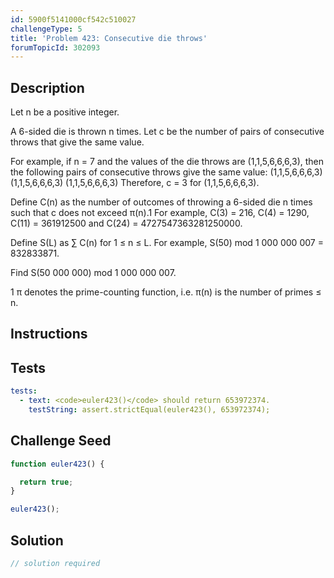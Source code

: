 ```yaml
---
id: 5900f5141000cf542c510027
challengeType: 5
title: 'Problem 423: Consecutive die throws'
forumTopicId: 302093
---
```


## Description

<section id='description'>

Let n be a positive integer.

A 6-sided die is thrown n times. Let c be the number of pairs of consecutive throws that give the same value.

For example, if n = 7 and the values of the die throws are (1,1,5,6,6,6,3), then the following pairs of consecutive throws give the same value: (1,1,5,6,6,6,3) (1,1,5,6,6,6,3) (1,1,5,6,6,6,3) Therefore, c = 3 for (1,1,5,6,6,6,3).

Define C(n) as the number of outcomes of throwing a 6-sided die n times such that c does not exceed π(n).1 For example, C(3) = 216, C(4) = 1290, C(11) = 361912500 and C(24) = 4727547363281250000.

Define S(L) as ∑ C(n) for 1 ≤ n ≤ L. For example, S(50) mod 1 000 000 007 = 832833871.

Find S(50 000 000) mod 1 000 000 007.

1 π denotes the prime-counting function, i.e. π(n) is the number of primes ≤ n.

</section>

## Instructions

<section id='instructions'>

</section>

## Tests

<section id='tests'>

```yml
tests:
  - text: <code>euler423()</code> should return 653972374.
    testString: assert.strictEqual(euler423(), 653972374);

```

</section>

## Challenge Seed

<section id='challengeSeed'>

<div id='js-seed'>

```js
function euler423() {

  return true;
}

euler423();
```

</div>

</section>

## Solution

<section id='solution'>

```js
// solution required
```

</section>
